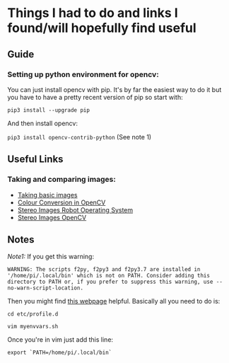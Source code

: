 # Things I had to do and links I found/will hopefully find useful

## Guide

### Setting up python environment for opencv:

You can just install opencv with pip. It's by far the easiest way to do it but you have to have a pretty recent version of pip so start with:

`pip3 install --upgrade pip`

And then install opencv:

`pip3 install opencv-contrib-python` (See note 1)

## Useful Links

### Taking and comparing images:

* [Taking basic images](https://techoverflow.net/2018/12/18/how-to-take-a-webcam-picture-using-opencv-in-python/)
* [Colour Conversion in OpenCV](https://docs.opencv.org/3.4/db/d64/tutorial_js_colorspaces.html)
* [Stereo Images Robot Operating System](http://wiki.ros.org/stereo_image_proc/Tutorials/ChoosingGoodStereoParameters)
* [Stereo Images OpenCV](https://docs.opencv.org/3.4.12/dd/d53/tutorial_py_depthmap.html)

## Notes

*Note1:* If you get this warning:

  `WARNING: The scripts f2py, f2py3 and f2py3.7 are installed in '/home/pi/.local/bin' which is not on PATH.
    Consider adding this directory to PATH or, if you prefer to suppress this warning, use --no-warn-script-location.
  `
  
  Then you might find [this webpage](https://help.ubuntu.com/community/EnvironmentVariables#Persistent_environment_variables) helpful. Basically all you need to do is:
  
  `cd etc/profile.d`
  
  `vim myenvvars.sh`
  
  Once you're in vim just add this line:
  
  `` export `PATH=/home/pi/.local/bin` ``

